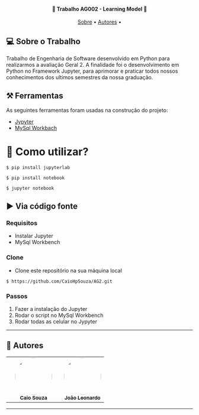 <h4 align="center"> 
	🚧 Trabalho AG002 - Learning Model 🚧
</h4>

<p align="center">
 <a href="#-Sobre-o-Trabalho">Sobre</a> •
 <a href="#-autores">Autores</a> • 
</p>


## 💻 Sobre o Trabalho

Trabalho de Engenharia de Software desenvolvido em Python para realizarmos a avaliação Geral 2. A finalidade foi o desenvolvimento em Python no Framework Jupyter, para aprimorar e praticar todos nossos conhecimentos dos ultimos semestres da nossa graduação.  


## ⚒️ Ferramentas 
As seguintes ferramentas foram usadas na construção do projeto:
- [Jypyter](https://jupyter.org/install)
- [MySql Workbach](https://www.mysql.com/products/workbench/)

# 📲 Como utilizar? 

```
$ pip install jupyterlab
```
```
$ pip install notebook
```
```
$ jupyter notebook
```


## ▶️ Via código fonte

### Requisitos
 - Instalar Jupyter
 - MySql Workbench
 

### Clone
- Clone este repositório na sua máquina local
```
$ https://github.com/CaioHpSouza/AG2.git
```

### Passos
 1. Fazer a instalação do Jupyter
 2. Rodar o script no MySql Workbench
 3. Rodar todas as celular no Jypyter

---

## 🦸 Autores

<table>
  <th> 
    <td align="center"><a href="https://github.com/CaioHpSouza/"><img style="border-radius: 50%;" src="https://avatars.githubusercontent.com/u/21149887?v=4" width="100px;" alt=""/><br /><sub><b>Caio Souza</b></sub></a></td>  
  </th>
  <th>   
    <td align="center"><a href="https://github.com/JoaoLeonardoMorganti"><img style="border-radius: 50%;" src="https://avatars.githubusercontent.com/u/59871341?v=4" width="100px;" alt=""/><br /><sub><b>João Leonardo</b></sub></a></td>  
  </th>
</table>

---

